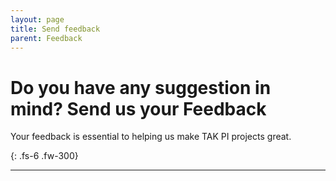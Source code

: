 ```yaml
---
layout: page
title: Send feedback
parent: Feedback
---
```


# Do you have any suggestion in mind? Send us your Feedback

Your feedback is essential to helping us make TAK PI projects great.

{: .fs-6 .fw-300}

---
